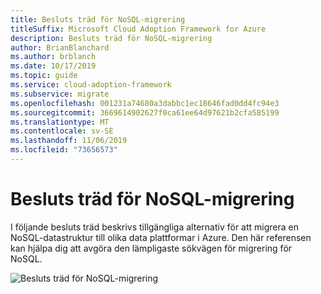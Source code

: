 ```yaml
---
title: Besluts träd för NoSQL-migrering
titleSuffix: Microsoft Cloud Adoption Framework for Azure
description: Besluts träd för NoSQL-migrering
author: BrianBlanchard
ms.author: brblanch
ms.date: 10/17/2019
ms.topic: guide
ms.service: cloud-adoption-framework
ms.subservice: migrate
ms.openlocfilehash: 001231a74680a3dabbc1ec18646fad0dd4fc94e3
ms.sourcegitcommit: 3669614902627f0ca61ee64d97621b2cfa585199
ms.translationtype: MT
ms.contentlocale: sv-SE
ms.lasthandoff: 11/06/2019
ms.locfileid: "73656573"
---
```

# <a name="nosql-migration-decision-tree"></a>Besluts träd för NoSQL-migrering

I följande besluts träd beskrivs tillgängliga alternativ för att migrera en NoSQL-datastruktur till olika data plattformar i Azure. Den här referensen kan hjälpa dig att avgöra den lämpligaste sökvägen för migrering för NoSQL.

![Besluts träd för NoSQL-migrering](../../_images/innovate/considerations/no-sql-decision-tree.png)
